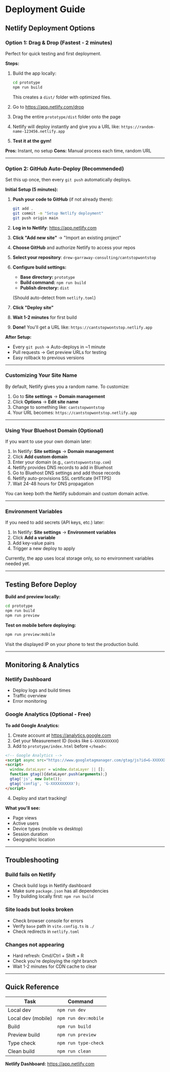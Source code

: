 # Deployment Guide

## Netlify Deployment Options

### Option 1: Drag & Drop (Fastest - 2 minutes)

Perfect for quick testing and first deployment.

**Steps:**
1. Build the app locally:
   ```bash
   cd prototype
   npm run build
   ```
   This creates a `dist/` folder with optimized files.

2. Go to https://app.netlify.com/drop

3. Drag the entire `prototype/dist` folder onto the page

4. Netlify will deploy instantly and give you a URL like:
   `https://random-name-123456.netlify.app`

5. **Test it at the gym!**

**Pros:** Instant, no setup
**Cons:** Manual process each time, random URL

---

### Option 2: GitHub Auto-Deploy (Recommended)

Set this up once, then every `git push` automatically deploys.

**Initial Setup (5 minutes):**

1. **Push your code to GitHub** (if not already there):
   ```bash
   git add .
   git commit -m "Setup Netlify deployment"
   git push origin main
   ```

2. **Log in to Netlify**: https://app.netlify.com

3. **Click "Add new site"** → "Import an existing project"

4. **Choose GitHub** and authorize Netlify to access your repos

5. **Select your repository**: `drew-garraway-consulting/cantstopwontstop`

6. **Configure build settings:**
   - **Base directory:** `prototype`
   - **Build command:** `npm run build`
   - **Publish directory:** `dist`

   (Should auto-detect from `netlify.toml`)

7. **Click "Deploy site"**

8. **Wait 1-2 minutes** for first build

9. **Done!** You'll get a URL like: `https://cantstopwontstop.netlify.app`

**After Setup:**
- Every `git push` → Auto-deploys in ~1 minute
- Pull requests → Get preview URLs for testing
- Easy rollback to previous versions

---

### Customizing Your Site Name

By default, Netlify gives you a random name. To customize:

1. Go to **Site settings** → **Domain management**
2. Click **Options** → **Edit site name**
3. Change to something like: `cantstopwontstop`
4. Your URL becomes: `https://cantstopwontstop.netlify.app`

---

### Using Your Bluehost Domain (Optional)

If you want to use your own domain later:

1. In Netlify: **Site settings** → **Domain management**
2. Click **Add custom domain**
3. Enter your domain (e.g., `cantstopwontstop.com`)
4. Netlify provides DNS records to add in Bluehost
5. Go to Bluehost DNS settings and add those records
6. Netlify auto-provisions SSL certificate (HTTPS)
7. Wait 24-48 hours for DNS propagation

You can keep both the Netlify subdomain and custom domain active.

---

### Environment Variables

If you need to add secrets (API keys, etc.) later:

1. In Netlify: **Site settings** → **Environment variables**
2. Click **Add a variable**
3. Add key-value pairs
4. Trigger a new deploy to apply

Currently, the app uses local storage only, so no environment variables needed yet.

---

## Testing Before Deploy

**Build and preview locally:**
```bash
cd prototype
npm run build
npm run preview
```

**Test on mobile before deploying:**
```bash
npm run preview:mobile
```
Visit the displayed IP on your phone to test the production build.

---

## Monitoring & Analytics

### Netlify Dashboard
- Deploy logs and build times
- Traffic overview
- Error monitoring

### Google Analytics (Optional - Free)

**To add Google Analytics:**

1. Create account at https://analytics.google.com
2. Get your Measurement ID (looks like `G-XXXXXXXXXX`)
3. Add to `prototype/index.html` before `</head>`:

```html
<!-- Google Analytics -->
<script async src="https://www.googletagmanager.com/gtag/js?id=G-XXXXXXXXXX"></script>
<script>
  window.dataLayer = window.dataLayer || [];
  function gtag(){dataLayer.push(arguments);}
  gtag('js', new Date());
  gtag('config', 'G-XXXXXXXXXX');
</script>
```

4. Deploy and start tracking!

**What you'll see:**
- Page views
- Active users
- Device types (mobile vs desktop)
- Session duration
- Geographic location

---

## Troubleshooting

### Build fails on Netlify
- Check build logs in Netlify dashboard
- Make sure `package.json` has all dependencies
- Try building locally first: `npm run build`

### Site loads but looks broken
- Check browser console for errors
- Verify `base` path in `vite.config.ts` is `./`
- Check redirects in `netlify.toml`

### Changes not appearing
- Hard refresh: Cmd/Ctrl + Shift + R
- Check you're deploying the right branch
- Wait 1-2 minutes for CDN cache to clear

---

## Quick Reference

| Task | Command |
|------|---------|
| Local dev | `npm run dev` |
| Local dev (mobile) | `npm run dev:mobile` |
| Build | `npm run build` |
| Preview build | `npm run preview` |
| Type check | `npm run type-check` |
| Clean build | `npm run clean` |

**Netlify Dashboard:** https://app.netlify.com
